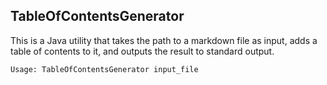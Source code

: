 ## TableOfContentsGenerator

This is a Java utility that takes the path to a markdown file as input, adds a table of contents to it, and outputs the result to standard output.

    Usage: TableOfContentsGenerator input_file